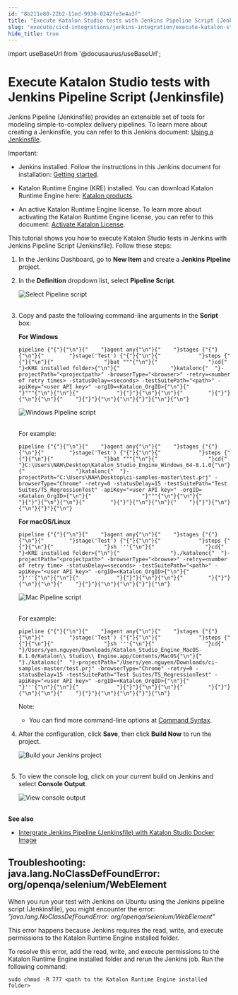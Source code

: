 ```yaml
---
id: "8b211e80-22b2-11ed-9930-0242fe3e4a3f"
title: "Execute Katalon Studio tests with Jenkins Pipeline Script (Jenkinsfile)"
slug: "execute/cicd-integrations/jenkins-integration/execute-katalon-studio-tests-with-jenkins-pipeline-script-jenkinsfile"
hide_title: true
---
```

import useBaseUrl from '@docusaurus/useBaseUrl';


# <a id="id" class="anchor_top_offset"/><a id="ariaid-title1" class="anchor_top_offset"/>Execute Katalon Studio tests with Jenkins Pipeline Script (Jenkinsfile)

<p xmlns="http://www.w3.org/1999/xhtml" className="p">Jenkins Pipeline (Jenkinsfile) provides an extensible set of tools for modeling simple-to-complex delivery pipelines. To learn more about creating a Jenkinsfile, you can refer to this Jenkins document: <a className="xref j-external-link" href="https://www.jenkins.io/doc/book/pipeline/jenkinsfile/" target="_blank">Using a Jenkinsfile</a>.</p> 
<div xmlns="http://www.w3.org/1999/xhtml" className="note important note_important"><span className="note__title">Important:</span> <ul className="ul"><li className="li"><p className="p">Jenkins installed. Follow the instructions in this Jenkins document for installation: <a className="xref j-external-link" href="https://www.jenkins.io/doc/book/installing/" target="_blank">Getting started</a>. </p></li><li className="li"><p className="p">Katalon Runtime Engine (KRE) installed. You can download Katalon Runtime Engine here: <a className="xref j-external-link" href="https://www.katalon.com/download/" target="_blank">Katalon products</a>. </p></li><li className="li"><p className="p">An active Katalon Runtime Engine license. To learn more about activating the Katalon Runtime Engine license, you can refer to this document: <a className="xref" href="/docs/administer/katalon-studio-enterprise-and-katalon-runtime-engine-license/activate-katalon-license#id_1">Activate Katalon License</a>.</p></li></ul></div>
<p xmlns="http://www.w3.org/1999/xhtml" className="p">This tutorial shows you how to execute Katalon Studio tests in Jenkins with Jenkins Pipeline Script (Jenkinsfile). Follow these steps:</p> 
<ol xmlns="http://www.w3.org/1999/xhtml" className="ol"><li className="li">In the Jenkins Dashboard, go to <strong className="ph b">New Item</strong> and create a <strong className="ph b">Jenkins Pipeline</strong> project.</li><li className="li"><p className="p">In the <strong className="ph b">Definition</strong> dropdown list, select <strong className="ph b">Pipeline Script</strong>.</p><p className="p"><img className="image" src={useBaseUrl("https://github.com/katalon-studio/docs-images/raw/master/katalon-studio/docs/jenkins-plugin-windows/KS-JENKINS-Choose-pipeline-script.png")} alt="Select Pipeline script" /><br /><br /></p></li><li className="li"><p className="p">Copy and paste the following command-line arguments in the <strong className="ph b">Script</strong> box:</p><div className="p"><strong className="ph b">For Windows</strong><pre className="pre codeblock"><code>pipeline {"{"}{"\n"}{"    "}agent any{"\n"}{"    "}stages {"{"}{"\n"}{"        "}stage('Test') {"{"}{"\n"}{"            "}steps {"{"}{"\n"}{"                "}bat """{"\n"}{"                "}cd{"  "}&lt;KRE installed folder&gt;{"\n"}{"                "}katalonc{"  "}-projectPath="&lt;projectpath&gt;" -browserType="&lt;browser&gt;" -retry=&lt;number of retry times&gt; -statusDelay=&lt;seconds&gt; -testSuitePath="&lt;path&gt;" -apiKey="&lt;user API key&gt;" -orgID=&lt;Katalon_OrgID&gt;{"\n"}{"                "}"""{"\n"}{"\n"}{"            "}{"}"}{"\n"}{"\n"}{"        "}{"}"}{"\n"}{"\n"}{"    "}{"}"}{"\n"}{"\n"}{"}"}{"\n"}{"\n"}</code></pre></div><p className="p"><img className="image" src={useBaseUrl("https://github.com/katalon-studio/docs-images/raw/master/katalon-studio/docs/jenkins-plugin-windows/KS-JENKINS-Windows-pipline-script.png")} alt="Windows Pipeline script" /><br /><br /></p><div className="p">For example:<pre className="pre codeblock"><code>pipeline {"{"}{"\n"}{"    "}agent any{"\n"}{"    "}stages {"{"}{"\n"}{"        "}stage('Test') {"{"}{"\n"}{"            "}steps {"{"}{"\n"}{"                "}bat """{"\n"}{"                "}cd{"  "}C:\Users\NAH\Desktop\Katalon_Studio_Engine_Windows_64-8.1.0{"\n"}{"                "}katalonc{"  "}-projectPath="C:\Users\NAH\Desktop\ci-samples-master\test.prj" -browserType="Chrome" -retry=0 -statusDelay=15 -testSuitePath="Test Suites/TS_RegressionTest" -apiKey="&lt;user API key&gt;" -orgID=&lt;Katalon_OrgID&gt;{"\n"}{"                "}"""{"\n"}{"\n"}{"            "}{"}"}{"\n"}{"\n"}{"        "}{"}"}{"\n"}{"\n"}{"    "}{"}"}{"\n"}{"\n"}{"}"}{"\n"}</code></pre></div><div className="p"><strong className="ph b">For macOS/Linux</strong><pre className="pre codeblock"><code>pipeline {"{"}{"\n"}{"    "}agent any{"\n"}{"    "}stages {"{"}{"\n"}{"        "}stage('Test') {"{"}{"\n"}{"            "}steps {"{"}{"\n"}{"                "}sh '''{"\n"}{"                "}cd{"  "}&lt;KRE installed folder&gt;{"\n"}{"                "}./katalonc{"  "}-projectPath="&lt;projectpath&gt;" -browserType="&lt;browse&gt;" -retry=&lt;number of retry time&gt; -statusDelay=&lt;seconds&gt; -testSuitePath="&lt;path&gt;" -apiKey="&lt;user API key&gt;" -orgID=&lt;Katalon_OrgID&gt;{"\n"}{"                "}'''{"\n"}{"\n"}{"            "}{"}"}{"\n"}{"\n"}{"        "}{"}"}{"\n"}{"\n"}{"    "}{"}"}{"\n"}{"\n"}{"}"}{"\n"}</code></pre></div><p className="p"><img className="image" src={useBaseUrl("https://github.com/katalon-studio/docs-images/raw/master/katalon-studio/docs/jenkins-plugin-windows/KS-JENKINS-Mac-pipeline-script.png")} alt="Mac Pipeline script" /><br /><br /></p><div className="p">For example:<pre className="pre codeblock"><code>pipeline {"{"}{"\n"}{"    "}agent any{"\n"}{"    "}stages {"{"}{"\n"}{"        "}stage('Test') {"{"}{"\n"}{"            "}steps {"{"}{"\n"}{"                "}sh '''{"\n"}{"                "}cd{"  "}/Users/yen.nguyen/Downloads/Katalon_Studio_Engine_MacOS-8.1.0/Katalon\\ Studio\\ Engine.app/Contents/MacOS{"\n"}{"                "}./katalonc{"  "}-projectPath="/Users/yen.nguyen/Downloads/ci-samples-master/test.prj" -browserType="Chrome" -retry=0 -statusDelay=15 -testSuitePath="Test Suites/TS_RegressionTest" -apiKey="&lt;user API key&gt;" -orgID=&lt;Katalon_OrgID&gt;{"\n"}{"                "}'''{"\n"}{"\n"}{"            "}{"}"}{"\n"}{"\n"}{"        "}{"}"}{"\n"}{"\n"}{"    "}{"}"}{"\n"}{"\n"}{"}"}{"\n"}</code></pre></div><div className="note note note_note"><span className="note__title">Note:</span> <ul className="ul"><li className="li"><p className="p">You can find more command-line options at <a className="xref" href="/docs/execute/cicd-integrations/jenkins-integration/use-katalon-docker-image-for-jenkins-integration/integrate-jenkins-on-docker-hosted-in-ubuntu#id_7">Command Syntax</a>.</p></li></ul></div></li><li className="li"><p className="p">After the configuration, click <strong className="ph b">Save</strong>, then click <strong className="ph b">Build Now</strong> to run the project.</p><p className="p"><img className="image" src={useBaseUrl("https://github.com/katalon-studio/docs-images/raw/master/katalon-studio/docs/jenkins-plugin-windows/KS-JENKINS-Build-now.png")} width={500} alt="Build your Jenkins project" /><br /><br /></p></li><li className="li"><p className="p">To view the console log, click on your current build on Jenkins and select <strong className="ph b">Console Output</strong>.</p><p className="p"><img className="image" src={useBaseUrl("https://github.com/katalon-studio/docs-images/raw/master/katalon-studio/docs/jenkins-plugin-windows/KS-JENKINS-console-output.png")} alt="View console output" /><br /><br /></p></li></ol> 
<div xmlns="http://www.w3.org/1999/xhtml" className="p"><strong className="ph b">See also</strong><ul className="ul"><li className="li"><a className="xref" href="/docs/execute/cicd-integrations/jenkins-integration/use-katalon-docker-image-for-jenkins-integration/integrate-jenkins-pipeline-jenkinsfile-with-katalon-studio-docker-image">Intergrate Jenkins Pipeline (Jenkinsfile) with Katalon Studio Docker Image</a></li></ul></div>

## <a id="troubleshooting-2424" class="anchor_top_offset"/>Troubleshooting: java.lang.NoClassDefFoundError: org/openqa/selenium/WebElement

<section xmlns="http://www.w3.org/1999/xhtml" className="section condition"><p className="p">When you run your test with Jenkins on Ubuntu using the Jenkins pipeline script (Jenkinsfile), you might encounter the error: <em className="ph i">"java.lang.NoClassDefFoundError: org/openqa/selenium/WebElement"</em></p></section> 
<div xmlns="http://www.w3.org/1999/xhtml" className="bodydiv troubleSolution"><section className="section cause"><p className="p">This error happens because Jenkins requires the read, write, and execute permissions to the Katalon Runtime Engine installed folder.</p></section><section className="section remedy"><div className="li step p"><span className="ph cmd">To resolve this error,  add the read, write, and execute permissions to the Katalon Runtime Engine installed folder and rerun the Jenkins job. Run the following command:</span><div className="itemgroup info"><pre className="pre codeblock"><code>sudo chmod -R 777 &lt;path to the Katalon Runtime Engine installed folder&gt;</code></pre></div></div></section></div>
